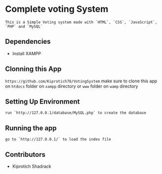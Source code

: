 # Complete voting System
    This is a Simple Voting system made with `HTML`, `CSS`, `JavaScript`, `PHP` and `MySQL`

## Dependencies
   - Install XAMPP


## Clonning this App

`https://github.com/Kiprotich78/VotingSystem` make sure to clone this app on `htdocs` folder on `xampp` directory or `www` folder on `wamp` directory

## Setting Up Environment
    run `http://127.0.0.1/database/MySQL.php` to create the database


## Running the app
    go to `http://127.0.0.1/` to load the index file

## Contributors 
- Kiprotich Shadrack